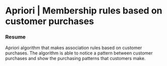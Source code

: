 <h1>Apriori | Membership rules based on customer purchases</h1>

<h3>Resume</h3>
<p>
    Apriori algorithm that makes association rules based on customer purchases. The algorithm is able to notice a pattern between customer purchases and show the purchasing patterns that customers make.
</p>